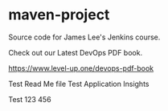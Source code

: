 # maven-project
Source code for James Lee's Jenkins course.

Check out our Latest DevOps PDF book.

https://www.level-up.one/devops-pdf-book


Test Read Me file
Test Application Insights

Test 123
456
